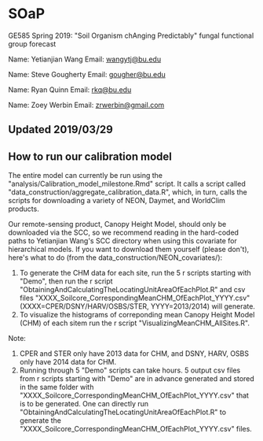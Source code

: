 # SOaP
GE585 Spring 2019: "Soil Organism chAnging Predictably" fungal functional group forecast

Name: Yetianjian Wang
Email: wangytj@bu.edu

Name: Steve Gougherty
Email: gougher@bu.edu

Name: Ryan Quinn 
Email: rkq@bu.edu 

Name: Zoey Werbin
Email: zrwerbin@gmail.com

## Updated 2019/03/29

## How to run our calibration model

The entire model can currently be run using the "analysis/Calibration_model_milestone.Rmd" script.
It calls a script called "data_construction/aggregate_calibration_data.R", which, in turn, calls the scripts for downloading a variety of NEON, Daymet, and WorldClim products.

Our remote-sensing product, Canopy Height Model, should only be downloaded via the SCC, so we recommend reading in the hard-coded paths to Yetianjian Wang's SCC directory when using this covariate for hierarchical models. If you want to download them yourself (please don't), here's what to do (from the data_construction/NEON_covariates/):

1. To generate the CHM data for each site, run the 5 r scripts starting with "Demo", then run the r script "ObtainingAndCalculatingTheLocatingUnitAreaOfEachPlot.R" and csv files "XXXX_Soilcore_CorrespondingMeanCHM_OfEachPlot_YYYY.csv" (XXXX=CPER/DSNY/HARV/OSBS/STER, YYYY=2013/2014) will generate.
2. To visualize the histograms of correponding mean Canopy Height Model (CHM) of each sitem run the r script "VisualizingMeanCHM_AllSites.R".

Note: 
1. CPER and STER only have 2013 data for CHM, and DSNY, HARV, OSBS only have 2014 data for CHM.
2. Running through 5 "Demo" scripts can take hours. 5 output csv files from r scripts starting with "Demo" are in advance generated and stored in the same folder with "XXXX_Soilcore_CorrespondingMeanCHM_OfEachPlot_YYYY.csv" that    is to be generated. One can directly run "ObtainingAndCalculatingTheLocatingUnitAreaOfEachPlot.R" to generate the 
"XXXX_Soilcore_CorrespondingMeanCHM_OfEachPlot_YYYY.csv" files.
